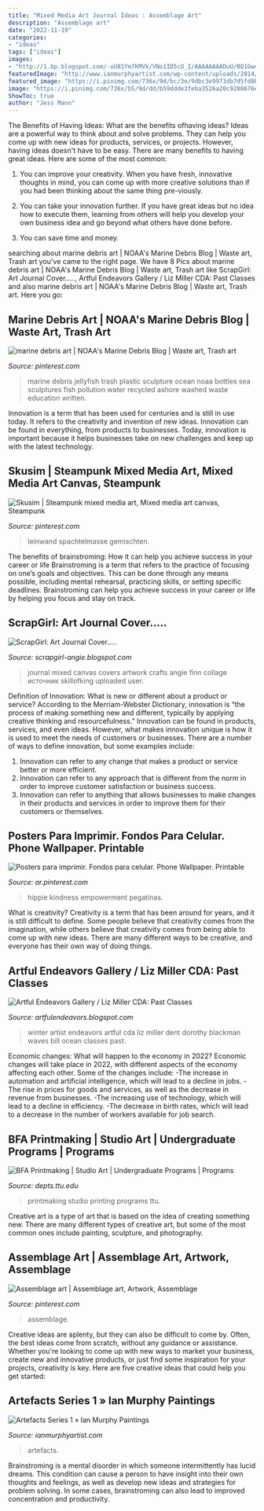 ```yaml
---
title: "Mixed Media Art Journal Ideas : Assemblage Art"
description: "Assemblage art"
date: "2022-11-19"
categories:
- "ideas"
tags: ["ideas"]
images:
- "http://1.bp.blogspot.com/-uU81Ym7KMVk/VNo1ID5cO_I/AAAAAAAADuU/BQ1GwdTTEb0/s1600/Front%2Bcover%2Bblack%2Bbackground.jpg"
featuredImage: "http://www.ianmurphyartist.com/wp-content/uploads/2014/03/Artifacts-series1.jpg"
featured_image: "https://i.pinimg.com/736x/9d/bc/3e/9dbc3e9973db7d5fd0bcb020ac0d3439.jpg"
image: "https://i.pinimg.com/736x/b5/9d/dd/b59ddde3feba3526a20c9208676e181e.jpg"
ShowToc: true
author: "Jess Mann"
---
```



The Benefits of Having Ideas: What are the benefits ofhaving ideas?
Ideas are a powerful way to think about and solve problems. They can help you come up with new ideas for products, services, or projects. However, having ideas doesn't have to be easy. There are many benefits to having great ideas. Here are some of the most common:
1) You can improve your creativity. When you have fresh, innovative thoughts in mind, you can come up with more creative solutions than if you had been thinking about the same thing pre-viously.

2) You can take your innovation further. If you have great ideas but no idea how to execute them, learning from others will help you develop your own business idea and go beyond what others have done before.

3) You can save time and money.

	

		
searching about marine debris art | NOAA&#039;s Marine Debris Blog | Waste art, Trash art you've came to the right page. We have 8 Pics about marine debris art | NOAA&#039;s Marine Debris Blog | Waste art, Trash art like ScrapGirl: Art Journal Cover....., Artful Endeavors Gallery / Liz Miller CDA: Past Classes and also marine debris art | NOAA&#039;s Marine Debris Blog | Waste art, Trash art. Here you go:
		
    
## Marine Debris Art | NOAA&#039;s Marine Debris Blog | Waste Art, Trash Art

<img loading=lazy src="https://i.pinimg.com/736x/aa/ff/d8/aaffd8a1d347f7a15b992b96a05b378a--marine-debris-trash-art.jpg" onerror="this.onerror=null;this.src='https://tse2.mm.bing.net/th?id=OIP.E8bCRhR0FR0J0OO4luFIuwHaJ3&amp;pid=15.1';" alt="marine debris art | NOAA&#039;s Marine Debris Blog | Waste art, Trash art">

_Source: pinterest.com_

>marine debris jellyfish trash plastic sculpture ocean noaa bottles sea sculptures fish pollution water recycled ashore washed waste education written. 

	

Innovation is a term that has been used for centuries and is still in use today. It refers to the creativity and invention of new ideas. Innovation can be found in everything, from products to businesses. Today, innovation is important because it helps businesses take on new challenges and keep up with the latest technology.

    
## Skusim | Steampunk Mixed Media Art, Mixed Media Art Canvas, Steampunk

<img loading=lazy src="https://i.pinimg.com/736x/b5/9d/dd/b59ddde3feba3526a20c9208676e181e.jpg" onerror="this.onerror=null;this.src='https://tse2.mm.bing.net/th?id=OIP.SB-G_yx1gUZK3gXv2IT3nAHaJ4&amp;pid=15.1';" alt="Skusim | Steampunk mixed media art, Mixed media art canvas, Steampunk">

_Source: pinterest.com_

>leinwand spachtelmasse gemischten. 

	

The benefits of brainstroming: How it can help you achieve success in your career or life
Brainstroming is a term that refers to the practice of focusing on one’s goals and objectives. This can be done through any means possible, including mental rehearsal, practicing skills, or setting specific deadlines. Brainstroming can help you achieve success in your career or life by helping you focus and stay on track.

    
## ScrapGirl: Art Journal Cover.....

<img loading=lazy src="http://1.bp.blogspot.com/-uU81Ym7KMVk/VNo1ID5cO_I/AAAAAAAADuU/BQ1GwdTTEb0/s1600/Front%2Bcover%2Bblack%2Bbackground.jpg" onerror="this.onerror=null;this.src='https://tse3.mm.bing.net/th?id=OIP.qn5ODVEaSJB6bZhhF4CLOgHaJ4&amp;pid=15.1';" alt="ScrapGirl: Art Journal Cover.....">

_Source: scrapgirl-angie.blogspot.com_

>journal mixed canvas covers artwork crafts angie finn collage источник skillofking uploaded user. 

	

Definition of Innovation: What is new or different about a product or service?
According to the Merriam-Webster Dictionary, innovation is “the process of making something new and different, typically by applying creative thinking and resourcefulness.” Innovation can be found in products, services, and even ideas. However, what makes innovation unique is how it is used to meet the needs of customers or businesses. There are a number of ways to define innovation, but some examples include: 
1. Innovation can refer to any change that makes a product or service better or more efficient.
2. Innovation can refer to any approach that is different from the norm in order to improve customer satisfaction or business success.
3. Innovation can refer to anything that allows businesses to make changes in their products and services in order to improve them for their customers or themselves.

    
## Posters Para Imprimir. Fondos Para Celular. Phone Wallpaper. Printable

<img loading=lazy src="https://i.pinimg.com/736x/9d/bc/3e/9dbc3e9973db7d5fd0bcb020ac0d3439.jpg" onerror="this.onerror=null;this.src='https://tse2.mm.bing.net/th?id=OIP.PprcqqspCk5utsh196G4fwHaKn&amp;pid=15.1';" alt="Posters para imprimir. Fondos para celular. Phone Wallpaper. Printable">

_Source: ar.pinterest.com_

>hippie kindness empowerment pegatinas. 

	

What is creativity?
Creativity is a term that has been around for years, and it is still difficult to define. Some people believe that creativity comes from the imagination, while others believe that creativity comes from being able to come up with new ideas. There are many different ways to be creative, and everyone has their own way of doing things.

    
## Artful Endeavors Gallery / Liz Miller CDA: Past Classes

<img loading=lazy src="http://2.bp.blogspot.com/-NMJS1ZjqIyE/TtU1pGM2T6I/AAAAAAAACkI/HEnWLS0h0_c/s1600/Winter+Quiet.jpg" onerror="this.onerror=null;this.src='https://tse3.mm.bing.net/th?id=OIP.etn5Z2Qp4M1n2qEoPsrL7wHaJM&amp;pid=15.1';" alt="Artful Endeavors Gallery / Liz Miller CDA: Past Classes">

_Source: artfulendeavors.blogspot.com_

>winter artist endeavors artful cda liz miller dent dorothy blackman waves bill ocean classes past. 

	

Economic changes: What will happen to the economy in 2022?
Economic changes will take place in 2022, with different aspects of the economy affecting each other. Some of the changes include: 
-The increase in automation and artificial intelligence, which will lead to a decline in jobs. 
-The rise in prices for goods and services, as well as the decrease in revenue from businesses. 
-The increasing use of technology, which will lead to a decline in efficiency. 
-The decrease in birth rates, which will lead to a decrease in the number of workers available for job search.

    
## BFA Printmaking | Studio Art | Undergraduate Programs | Programs

<img loading=lazy src="https://www.depts.ttu.edu/art/Programs/Undergrad/studio_art/printmaking/Images/printshop_bw.jpg" onerror="this.onerror=null;this.src='https://tse2.mm.bing.net/th?id=OIP.lr-cmPEWLCbQauU-AMBpZQHaE8&amp;pid=15.1';" alt="BFA Printmaking | Studio Art | Undergraduate Programs | Programs">

_Source: depts.ttu.edu_

>printmaking studio printing programs ttu. 

	

Creative art is a type of art that is based on the idea of creating something new. There are many different types of creative art, but some of the most common ones include painting, sculpture, and photography.

    
## Assemblage Art | Assemblage Art, Artwork, Assemblage

<img loading=lazy src="https://i.pinimg.com/736x/b1/8f/70/b18f707b94d71e1984fc5f659be425ab.jpg" onerror="this.onerror=null;this.src='https://tse1.mm.bing.net/th?id=OIP.4Drn3FO4b1rB-dFWUxLvVwHaJ3&amp;pid=15.1';" alt="Assemblage art | Assemblage art, Artwork, Assemblage">

_Source: pinterest.com_

>assemblage. 

	

Creative ideas are aplenty, but they can also be difficult to come by. Often, the best ideas come from scratch, without any guidance or assistance. Whether you're looking to come up with new ways to market your business, create new and innovative products, or just find some inspiration for your projects, creativity is key. Here are five creative ideas that could help you get started: 

    
## Artefacts Series 1 » Ian Murphy Paintings

<img loading=lazy src="http://www.ianmurphyartist.com/wp-content/uploads/2014/03/Artifacts-series1.jpg" onerror="this.onerror=null;this.src='https://tse1.mm.bing.net/th?id=OIP.sNo3gWvgOQJaCqPSp94blwHaKn&amp;pid=15.1';" alt="Artefacts Series 1 » Ian Murphy Paintings">

_Source: ianmurphyartist.com_

>artefacts. 

	

Brainstroming is a mental disorder in which someone intermittently has lucid dreams. This condition can cause a person to have insight into their own thoughts and feelings, as well as develop new ideas and strategies for problem solving. In some cases, brainstroming can also lead to improved concentration and productivity.


